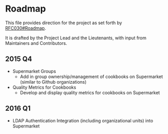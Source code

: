 # Roadmap

This file provides direction for the project as set forth by [RFC030#Roadmap](https://github.com/chef/chef-rfc/blob/master/rfc030-maintenance-policy.md#roadmap).

It is drafted by the Project Lead and the Lieutenants, with input from Maintainers and Contributors.

## 2015 Q4
* Supermarket Groups
  - Add in group ownership/management of cookbooks on Supermarket (similar to Github organizations)
* Quality Metrics for Cookbooks
  - Develop and display quality metrics for cookbooks on Supermarket

## 2016 Q1
* LDAP Authentication Integration (including organizational units) into Supermarket
